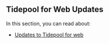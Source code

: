 ## Tidepool for Web Updates

In this section, you can read about:
- [Updates to Tidepool for web](./tidepool-for-web-updates.md)

